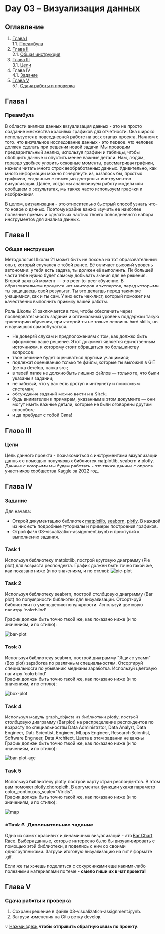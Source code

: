 # Day 03 – Визуализация данных
## Оглавление
1. [Глава I](#глава-i) \
    1.1. [Преамбула](#преамбула)
2. [Глава II](#глава-ii) \
    2.1. [Общая инструкция](#общая-инструкция)
3. [Глава III](#глава-iii) \
    3.1. [Цели](#цели) 
4. [Глава IV](#глава-iv) \
    4.1. [Задание](#задание)
5. [Глава V](#глава-v) \
    5.1. [Сдача работы и проверка](#сдача-работы-и-проверка)

## Глава I
### Преамбула
В области анализа данных визуализация данных - это не просто создание множества красивых графиков для отчетности. 
Она широко используется в повседневной работе на всех этапах проекта.  Начнем с того, что визуальное 
исследование данных - это первое, что человек должен сделать при решении новой задачи. Мы проводим предварительный 
анализ, используя графики и таблицы, чтобы обобщить данные и опустить менее важные детали. 
Нам, людям, гораздо удобнее уловить основные моменты, рассматривая графики, нежели читать много строк необработанных данных. 
Удивительно, как много информации можно почерпнуть из, казалось бы, простых графиков, созданных с помощью 
доступных инструментов визуализации. Далее, когда мы анализируем работу модели или сообщаем о результатах, 
мы также часто используем графики и изображения.

В целом, визуализация - это относительно быстрый способ узнать что-то новое о данных. Поэтому крайне важно изучить 
ее наиболее полезные приемы и сделать их частью твоего повседневного набора инструментов для анализа данных.


## Глава II
### Общая инструкция

Методология Школы 21 может быть не похожа на тот образовательный опыт, который случался с тобой ранее. Её отличает высокий уровень автономии: у тебя есть задача, ты должен её выполнить. По большей части тебе нужно будет самому добывать знания для её решения. Второй важный момент — это peer-to-peer обучение. В образовательном процессе нет менторов и экспертов, перед которыми ты защищаешь свой результат. Ты это делаешь перед таким же учащимися, как и ты сам. У них есть чек-лист, который поможет им качественно выполнить приемку вашей работы.

Роль Школы 21 заключается в том, чтобы обеспечить через последовательность заданий и оптимальный уровень поддержки такую траекторию обучения, при которой ты не только освоишь hard skills, но и научишься самообучаться.

- Не доверяй слухам и предположениям о том, как должно быть оформлено ваше решение. Этот документ является единственным источником, к которому стоит обращаться по большинству вопросов;
- твое решение будет оцениваться другими учащимися;
- подлежат оцениванию только те файлы, которые ты выложил в GIT (ветка develop, папка src);
- в твоей папке не должно быть лишних файлов — только те, что были указаны в задании;
- не забывай, что у вас есть доступ к интернету и поисковым системам;
- обсуждение заданий можно вести и в Slack;
- будь внимателен к примерам, указанным в этом документе — они могут иметь важные детали, которые не были оговорены другим способом;
- и да пребудет с тобой Сила!


## Глава III
### Цели
Цель данного проекта - познакомиться с инструментами визуализации данных c помощью популярных библиотек
matplotlib, seaborn и plotly. Данные с которыми мы будем работать - это также данные с опроса участников сообщества 
[Kaggle](https://www.kaggle.com) за 2022 год. 

## Глава IV
### Задание

Для начала: 
* Открой документацию библиотек [matplotlib](https://matplotlib.org/stable/gallery/index), 
[seaborn](https://seaborn.pydata.org/examples/index.html), [plotly](https://plotly.com/python/).
В каждой из них есть подробные туториалы и примеры построения графиков.
* Отрой файл 03-visualization-assignment.ipynb и приступай к выполнению задания.

### Task 1
Используя библиотеку matplotlib, построй круговую диаграмму (Pie plot) для возраста респондента.
График должен быть точно такой же, как показано ниже (и по значениям, и по стилю):
![pie-plot](misc/images/pie-plot.png)

### Task 2
Используя библиотеку seaborn, построй столбцовую диаграмму (Bar plot) по популярности библиотек для визуализации.
Отсортируй библиотеки по уменьшению популярности. Используй цветовую палитру 'colorblind'. 

График должен быть точно такой же, как показано ниже (и по значениям, и по стилю): 

![bar-plot](misc/images/bar-plot.png)

### Task 3
Используя библиотеку seaborn, построй диаграмму "Ящик с усами" (Box plot) заработка по различным специальностям.
Отсортируй специальности по убыванию медианы заработка. Используй цветовую палитру 'colorblind' \
График должен быть точно такой же, как показано ниже (и по значениям, и по стилю): 

![box-plot](misc/images/box-plot.png)

### Task 4
Используя модуль graph_objects из библиотеки plotly, построй столбцовую диаграмму (Bar plot) на распределение респондентов по возрасту по
специальностям Data Administrator, Data Analyst, Data Engineer, Data Scientist, Engineer, MLops Engineer, 
Research Scientist, Software Engineer, Data Architect.
Цвета в этом задании не важны \
График должен быть точно такой же, как показано ниже (и по значениям, и по стилю): 

![bar-plot-age](misc/images/bar-plot-age.png)

### Task 5
Используя библиотеку plotly, построй карту стран респондентов. В этом вам поможет [plotly.choropleth](https://plotly.com/python/choropleth-maps/).
В аргументах функции укажи параметр color_continuous_scale="Viridis". \
График должен быть точно такой же, как показано ниже (и по значениям, и по стилю): 

![map](misc/images/map.png)

### *Task 6. Дополнительное задание
Одна из самых красивых и динамичных визуализаций - это [Bar Chart Race](https://pypi.org/project/bar-chart-race/). 
Выбери данные, которые интересно было бы визуализировать с помощью этой библиотеки, и поделись с ним со своими одногруппниками.
Загрузи итоговую визуализацию на гит в формате .gif.

Если же ты хочешь поделиться с сокурсниками еще какими-либо полезными материалами по теме - **смело пиши их в чат проекта!**


## Глава V
### Сдача работы и проверка
1. Сохрани решение в файле 03-visualization-assignment.ipynb.
2. Загрузи изменения на Git в ветку develop.

💡 [Нажми здесь](https://forms.gle/oZ6xqSWJMQ94Kb6KA) **чтобы отправить обратную связь по проекту**. 
